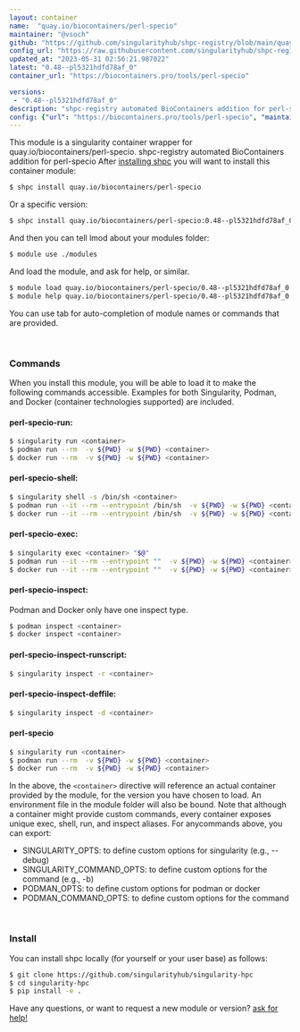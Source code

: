 ```yaml
---
layout: container
name:  "quay.io/biocontainers/perl-specio"
maintainer: "@vsoch"
github: "https://github.com/singularityhub/shpc-registry/blob/main/quay.io/biocontainers/perl-specio/container.yaml"
config_url: "https://raw.githubusercontent.com/singularityhub/shpc-registry/main/quay.io/biocontainers/perl-specio/container.yaml"
updated_at: "2023-05-31 02:56:21.987022"
latest: "0.48--pl5321hdfd78af_0"
container_url: "https://biocontainers.pro/tools/perl-specio"

versions:
 - "0.48--pl5321hdfd78af_0"
description: "shpc-registry automated BioContainers addition for perl-specio"
config: {"url": "https://biocontainers.pro/tools/perl-specio", "maintainer": "@vsoch", "description": "shpc-registry automated BioContainers addition for perl-specio", "latest": {"0.48--pl5321hdfd78af_0": "sha256:f741ba368c0e51daa4b29922c142d4cc119d03d148a861a12f47413a08e68839"}, "tags": {"0.48--pl5321hdfd78af_0": "sha256:f741ba368c0e51daa4b29922c142d4cc119d03d148a861a12f47413a08e68839"}, "docker": "quay.io/biocontainers/perl-specio"}
---
```


This module is a singularity container wrapper for quay.io/biocontainers/perl-specio.
shpc-registry automated BioContainers addition for perl-specio
After [installing shpc](#install) you will want to install this container module:


```bash
$ shpc install quay.io/biocontainers/perl-specio
```

Or a specific version:

```bash
$ shpc install quay.io/biocontainers/perl-specio:0.48--pl5321hdfd78af_0
```

And then you can tell lmod about your modules folder:

```bash
$ module use ./modules
```

And load the module, and ask for help, or similar.

```bash
$ module load quay.io/biocontainers/perl-specio/0.48--pl5321hdfd78af_0
$ module help quay.io/biocontainers/perl-specio/0.48--pl5321hdfd78af_0
```

You can use tab for auto-completion of module names or commands that are provided.

<br>

### Commands

When you install this module, you will be able to load it to make the following commands accessible.
Examples for both Singularity, Podman, and Docker (container technologies supported) are included.

#### perl-specio-run:

```bash
$ singularity run <container>
$ podman run --rm  -v ${PWD} -w ${PWD} <container>
$ docker run --rm  -v ${PWD} -w ${PWD} <container>
```

#### perl-specio-shell:

```bash
$ singularity shell -s /bin/sh <container>
$ podman run --it --rm --entrypoint /bin/sh  -v ${PWD} -w ${PWD} <container>
$ docker run --it --rm --entrypoint /bin/sh  -v ${PWD} -w ${PWD} <container>
```

#### perl-specio-exec:

```bash
$ singularity exec <container> "$@"
$ podman run --it --rm --entrypoint ""  -v ${PWD} -w ${PWD} <container> "$@"
$ docker run --it --rm --entrypoint ""  -v ${PWD} -w ${PWD} <container> "$@"
```

#### perl-specio-inspect:

Podman and Docker only have one inspect type.

```bash
$ podman inspect <container>
$ docker inspect <container>
```

#### perl-specio-inspect-runscript:

```bash
$ singularity inspect -r <container>
```

#### perl-specio-inspect-deffile:

```bash
$ singularity inspect -d <container>
```



#### perl-specio

```bash
$ singularity run <container>
$ podman run --rm  -v ${PWD} -w ${PWD} <container>
$ docker run --rm  -v ${PWD} -w ${PWD} <container>
```


In the above, the `<container>` directive will reference an actual container provided
by the module, for the version you have chosen to load. An environment file in the
module folder will also be bound. Note that although a container
might provide custom commands, every container exposes unique exec, shell, run, and
inspect aliases. For anycommands above, you can export:

 - SINGULARITY_OPTS: to define custom options for singularity (e.g., --debug)
 - SINGULARITY_COMMAND_OPTS: to define custom options for the command (e.g., -b)
 - PODMAN_OPTS: to define custom options for podman or docker
 - PODMAN_COMMAND_OPTS: to define custom options for the command

<br>

### Install

You can install shpc locally (for yourself or your user base) as follows:

```bash
$ git clone https://github.com/singularityhub/singularity-hpc
$ cd singularity-hpc
$ pip install -e .
```

Have any questions, or want to request a new module or version? [ask for help!](https://github.com/singularityhub/singularity-hpc/issues)